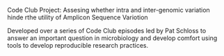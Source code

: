 
Code Club Project: Assesing whether intra and inter-genomic variation hinde rthe utility of Amplicon Sequence Variotion

Developed over a series of Code Club episodes led by Pat Schloss to answer an important question in microbiology and develop comfort using tools to develop reproducible research practices.
